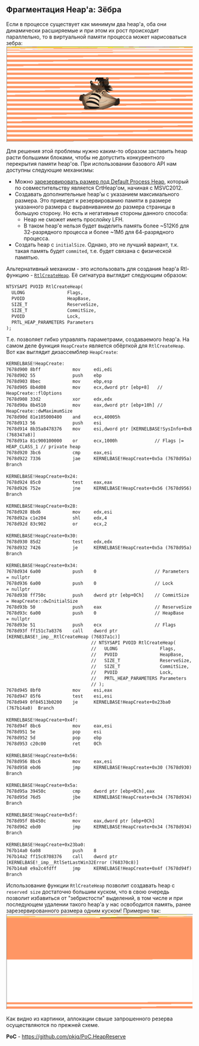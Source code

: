 ## Фрагментация Heap'а: Зёбра
Если в процессе существует как минимум два heap'а, оба они динамически расширяемые и при этом их рост происходит параллельно, то в виртуальной памяти процесса может нарисоваться зебра:
![зебра](data/heap-zebra+ny_pogodi.png)

Для решения этой проблемы нужно каким-то образом заставить heap расти большими блоками, чтобы не допустить конкурентного перекрытия памяти heap'ов.
При использовании базового API нам доступны следующие механизмы:
* Можно [зарезервировать размер под Default Process Heap](https://docs.microsoft.com/ru-ru/cpp/build/reference/heap-set-heap-size?view=vs-2019), который по совместительству является CrtHeap'ом, начиная с MSVC2012.
* Создавать дополнительные heap'ы с указанием максимального размера. Это приведет к резервированию памяти в размере указанного размера с выравниванием до размера страницы в большую сторону. Но есть и негативные стороны данного способа:
    * Heap не сможет иметь прослойку LFH.
    * В таком heap'е нельзя будет выделить память более ~512Кб для 32-разрядного процесса и более ~1Мб для 64-разрядного процесса.
* Создать heap с `initialSize`. Однако, это не лучший вариант, т.к. такая память будет `commited`, т.е. будет связана с физической памятью.

Альтернативный механизм - это использовать для создания heap'а Rtl-функцию - [`RtlCreateHeap`](https://docs.microsoft.com/ru-ru/windows-hardware/drivers/ddi/ntifs/nf-ntifs-rtlcreateheap).
Её сигнатура выглядит следующим образом:
```
NTSYSAPI PVOID RtlCreateHeap(
  ULONG                Flags,
  PVOID                HeapBase,
  SIZE_T               ReserveSize,
  SIZE_T               CommitSize,
  PVOID                Lock,
  PRTL_HEAP_PARAMETERS Parameters
);
```

Т.е. позволяет гибко управлять параметрами, создаваемого heap'а.
На самом деле функция `HeapCreate` является обёрткой для `RtlCreateHeap`. Вот как выглядит дизассемблер `HeapCreate`:
```
KERNELBASE!HeapCreate:
7678d900 8bff            mov     edi,edi
7678d902 55              push    ebp
7678d903 8bec            mov     ebp,esp
7678d905 8b4d08          mov     ecx,dword ptr [ebp+8]   // HeapCreate::flOptions
7678d908 33d2            xor     edx,edx
7678d90a 8b4510          mov     eax,dword ptr [ebp+10h] // HeapCreate::dwMaximumSize
7678d90d 81e105000400    and     ecx,40005h
7678d913 56              push    esi
7678d914 8b35a8478376    mov     esi,dword ptr [KERNELBASE!SysInfo+0x8 (768347a8)]
7678d91a 81c900100000    or      ecx,1000h              // Flags |= HEAP_CLASS_1 // private heap
7678d920 3bc6            cmp     eax,esi
7678d922 7336            jae     KERNELBASE!HeapCreate+0x5a (7678d95a)  Branch

KERNELBASE!HeapCreate+0x24:
7678d924 85c0            test    eax,eax
7678d926 752e            jne     KERNELBASE!HeapCreate+0x56 (7678d956)  Branch

KERNELBASE!HeapCreate+0x28:
7678d928 8bd6            mov     edx,esi
7678d92a c1e204          shl     edx,4
7678d92d 83c902          or      ecx,2

KERNELBASE!HeapCreate+0x30:
7678d930 85d2            test    edx,edx
7678d932 7426            je      KERNELBASE!HeapCreate+0x5a (7678d95a)  Branch

KERNELBASE!HeapCreate+0x34:
7678d934 6a00            push    0                      // Parameters  = nullptr
7678d936 6a00            push    0                      // Lock        = nullptr
7678d938 ff750c          push    dword ptr [ebp+0Ch]    // CommitSize  = HeapCreate::dwInitialSize
7678d93b 50              push    eax                    // ReserveSize
7678d93c 6a00            push    0                      // HeapBase    = nullptr
7678d93e 51              push    ecx                    // Flags
7678d93f ff151c7a8376    call    dword ptr [KERNELBASE!_imp__RtlCreateHeap (76837a1c)]
                                // NTSYSAPI PVOID RtlCreateHeap(
                                //   ULONG                Flags,
                                //   PVOID                HeapBase,
                                //   SIZE_T               ReserveSize,
                                //   SIZE_T               CommitSize,
                                //   PVOID                Lock,
                                //   PRTL_HEAP_PARAMETERS Parameters
                                // );
7678d945 8bf0            mov     esi,eax
7678d947 85f6            test    esi,esi
7678d949 0f84513b0200    je      KERNELBASE!HeapCreate+0x23ba0 (767b14a0)  Branch

KERNELBASE!HeapCreate+0x4f:
7678d94f 8bc6            mov     eax,esi
7678d951 5e              pop     esi
7678d952 5d              pop     ebp
7678d953 c20c00          ret     0Ch

KERNELBASE!HeapCreate+0x56:
7678d956 8bc6            mov     eax,esi
7678d958 ebd6            jmp     KERNELBASE!HeapCreate+0x30 (7678d930)  Branch

KERNELBASE!HeapCreate+0x5a:
7678d95a 39450c          cmp     dword ptr [ebp+0Ch],eax
7678d95d 76d5            jbe     KERNELBASE!HeapCreate+0x34 (7678d934)  Branch

KERNELBASE!HeapCreate+0x5f:
7678d95f 8b450c          mov     eax,dword ptr [ebp+0Ch]
7678d962 ebd0            jmp     KERNELBASE!HeapCreate+0x34 (7678d934)  Branch

KERNELBASE!HeapCreate+0x23ba0:
767b14a0 6a08            push    8
767b14a2 ff15c8708376    call    dword ptr [KERNELBASE!_imp__RtlSetLastWin32Error (768370c8)]
767b14a8 e9a2c4fdff      jmp     KERNELBASE!HeapCreate+0x4f (7678d94f)  Branch
```

Использование функции `RtlCreateHeap` позволит создавать heap с `reserved size` достаточно большим куском, что в свою очередь позволит избавиться от "зебристости" выделений, в том числе и при последующем удалении такого heap'а у нас освободится память, ранее зарезервированного размера одним куском!
Примерно так:
![](data/heap+reserved-zebra.png)

Как видно из картинки, аллокации свыше запрошенного резерва осуществляются по прежней схеме.

**PoC** - https://github.com/pkjq/PoC.HeapReserve